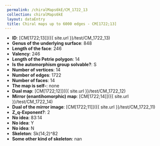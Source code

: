 ```yaml
--- 
 permalink: /chiralMaps6kE/CM_1722_13 
 collection: chiralMaps6kE
 layout: dataEntry
 title: Chiral maps up to 6000 edges - CM[1722;13]
---
```


- **ID**: [CM[1722;13]]({{ site.url }}/test/CM_1722_13)
- **Genus of the underlying surface**: 848
- **Length of the face**: 246
- **Valency**: 246
- **Length of the Petrie polygon**: 14
- **Is the automorphism group solvable?**: S
- **Number of vertices**: 14
- **Number of edges**: 1722
- **Number of faces**: 14
- **The map is self-**: none
- **Dual map**: [CM[1722;12]]({{ site.url }}/test/CM_1722_12)
- **Mirror (enantihomorphic) map**: [CM[1722;14]]({{ site.url }}/test/CM_1722_14)
- **Dual of the mirror image**: [CM[1722;11]]({{ site.url }}/test/CM_1722_11)
- **Z_q-Exponent?**: 2
- **No idea**:  83:14
- **No idea**: Y
- **No idea**: N
- **Skeleton**: Sk(14;2)^82
- **Some other kind of skeleton**: nan
